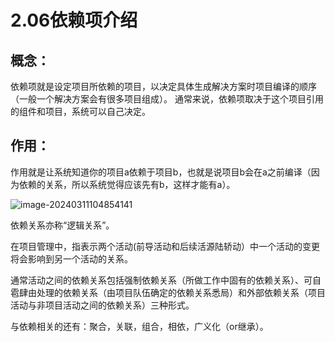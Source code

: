 # 2.06依赖项介绍

## 概念：

依赖项就是设定项目所依赖的项目，以决定具体生成解决方案时项目编译的顺序（一般一个解决方案会有很多项目组成）。  通常来说，依赖项取决于这个项目引用的组件和项目，系统可以自己决定。

## 作用：

作用就是让系统知道你的项目a依赖于项目b，也就是说项目b会在a之前编译（因为依赖的关系，所以系统觉得应该先有b，这样才能有a）。

![image-20240311104854141](C:\Users\Lenovo\AppData\Roaming\Typora\typora-user-images\image-20240311104854141.png)

依赖关系亦称“逻辑关系”。

在项目管理中，指表示两个活动(前导活动和后续活源陆轿动）中一个活动的变更将会影响到另一个活动的关系。

通常活动之间的依赖关系包括强制依赖关系（所做工作中固有的依赖关系）、可自雹肆由处理的依赖关系（由项目队伍确定的依赖关系悉局）和外部依赖关系（项目活动与非项目活动之间的依赖关系）三种形式。

与依赖相关的还有：聚合，关联，组合，相依，广义化（or继承）。
